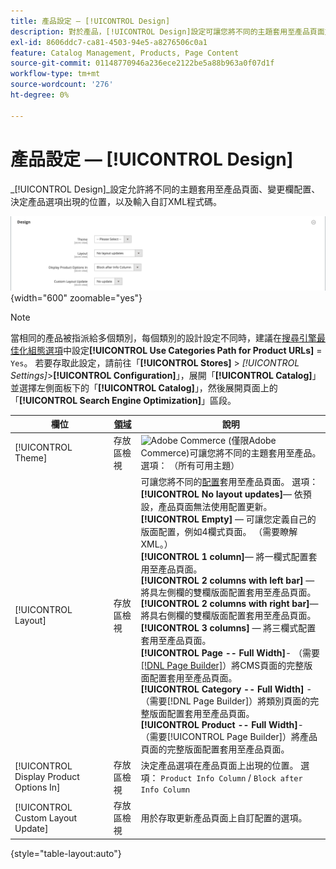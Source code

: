 ```yaml
---
title: 產品設定 — [!UICONTROL Design]
description: 對於產品，[!UICONTROL Design]設定可讓您將不同的主題套用至產品頁面並變更版面。
exl-id: 8606ddc7-ca81-4503-94e5-a8276506c0a1
feature: Catalog Management, Products, Page Content
source-git-commit: 01148770946a236ece2122be5a88b963a0f07d1f
workflow-type: tm+mt
source-wordcount: '276'
ht-degree: 0%

---
```


# 產品設定 — [!UICONTROL Design]

_[!UICONTROL Design]_設定允許將不同的主題套用至產品頁面、變更欄配置、決定產品選項出現的位置，以及輸入自訂XML程式碼。

![設計](./assets/product-design-ee.png){width="600" zoomable="yes"}

>[!NOTE]
>
>當相同的產品被指派給多個類別，每個類別的設計設定不同時，建議在[搜尋引擎最佳化組態選項](../configuration-reference/catalog/catalog.md#search-engine-optimization)中設定&#x200B;**[!UICONTROL Use Categories Path for Product URLs]** = `Yes`。 若要存取此設定，請前往「**[!UICONTROL Stores]** > _[!UICONTROL Settings]_>**[!UICONTROL Configuration]**」，展開「**[!UICONTROL Catalog]**」並選擇左側面板下的「**[!UICONTROL Catalog]**」，然後展開頁面上的「**[!UICONTROL Search Engine Optimization]**」區段。

| 欄位 | [領域](../getting-started/websites-stores-views.md#scope-settings) | 說明 |
|---|---|----|
| [!UICONTROL Theme] | 存放區檢視 | ![Adobe Commerce](../assets/adobe-logo.svg) (僅限Adobe Commerce)可讓您將不同的主題套用至產品。 選項： （所有可用主題） |
| [!UICONTROL Layout] | 存放區檢視 | 可讓您將不同的[配置](../content-design/page-layout.md)套用至產品頁面。 選項： <br/>**[!UICONTROL No layout updates]**— 依預設，產品頁面無法使用配置更新。<br/>**[!UICONTROL Empty]** — 可讓您定義自己的版面配置，例如4欄式頁面。 （需要瞭解XML。） <br/>**[!UICONTROL 1 column]**— 將一欄式配置套用至產品頁面。<br/>**[!UICONTROL 2 columns with left bar]** — 將具左側欄的雙欄版面配置套用至產品頁面。 <br/>**[!UICONTROL 2 columns with right bar]**— 將具右側欄的雙欄版面配置套用至產品頁面。<br/>**[!UICONTROL 3 columns]** — 將三欄式配置套用至產品頁面。 <br/>**[!UICONTROL Page -- Full Width]**- （需要[[!DNL Page Builder]](../page-builder/introduction.md)）將CMS頁面的完整版面配置套用至產品頁面。<br/>**[!UICONTROL Category -- Full Width]** - （需要[!DNL Page Builder]）將類別頁面的完整版面配置套用至產品頁面。 <br/>**[!UICONTROL Product -- Full Width]**- （需要[!UICONTROL Page Builder]）將產品頁面的完整版面配置套用至產品頁面。 |
| [!UICONTROL Display Product Options In] | 存放區檢視 | 決定產品選項在產品頁面上出現的位置。 選項： `Product Info Column` / `Block after Info Column` |
| [!UICONTROL Custom Layout Update] | 存放區檢視 | 用於存取更新產品頁面上自訂配置的選項。 |

{style="table-layout:auto"}
